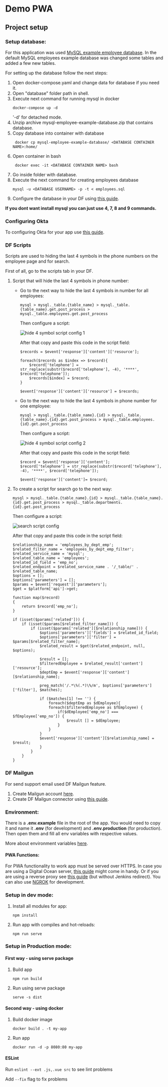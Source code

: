 # Demo PWA
## Project setup

### Setup database:
For this application was used [MySQL example employee database](https://dev.mysql.com/doc/employee/en/). In the default MySQL employees example database was changed some tables and added a few new tables.

For setting up the database follow the next steps:
1. Open docker-compose.yaml and change data for database if you need it. 
2. Open "database" folder path in shell.
3. Execute next command for running mysql in docker
    ```
    docker-compose up -d
    ```
   '-d' for detached mode. 
4. Unzip archive mysql-employee-example-database.zip that contains database.
5. Copy database into container with database
    ```
     docker cp mysql-employee-example-database/ <DATABASE CONTAINER NAME>:home/
    ```
6. Open container in bash
    ```
     docker exec -it <DATABASE CONTAINER NAME> bash
    ```   
7. Go inside folder with database.
8. Execute the next command for creating employees database
    ```
    mysql -u <DATABASE USERNAME> -p -t < employees.sql
    ```
9. Configure the database in your DF using [this guide](https://guide.dreamfactory.com/docs/chapter03.html#generating-a-mysql-backed-api).

**If you dont want install mysql you can just use 4, 7, 8 and 9 commands.**   

### Configuring Okta
To configuring Okta for your app use [this guide](https://guide.dreamfactory.com/docs/chapter04.html#authenticating-with-okta).

### DF Scripts
Scripts are used to hiding the last 4 symbols in the phone numbers on the employee page and for search.

First of all, go to the scripts tab in your DF.

1. Script that will hide the last 4 symbols in phone number:
    * Go to the next way to hide the last 4 symbols in number for all employees:
        ```
        mysql > mysql._table.{table_name} > mysql._table.{table_name}.get.post_process > mysql._table.employees.get.post_process
        ```
       Then configure a script:
       
       ![hide 4 symbol script config 1](readme/config-for-hiding-last-symbols-script-1.png)
    
        After that copy and paste this code in the script field:
        ```
        $records = $event['response']['content']['resource'];
        
        foreach($records as $index => $record){
            $record['telephone'] = str_replace(substr($record['telephone'], -4), '****', $record['telephone']);
            $records[$index] = $record;
        }
        
        $event['response']['content']['resource'] = $records; 
        ```
   
   * Go to the next way to hide the last 4 symbols in phone number for one employee:
       ```
       mysql > mysql._table.{table_name}.{id} > mysql._table.{table_name}.{id}.get.post_process > mysql._table.employees.{id}.get.post_process
       ```
       Then configure a script:
       
       ![hide 4 symbol script config 2](readme/config-for-hiding-last-symbols-script-2.png) 
     
       After that copy and paste this code in the script field:
       ```
       $record = $event['response']['content'];
       $record['telephone'] = str_replace(substr($record['telephone'], -4), '****', $record['telephone']);
       
       $event['response']['content']= $record;
       ```
    
2. To create a script for search go to the next way: 
    ```
    mysql > mysql._table.{table_name}.{id} > mysql._table.{table_name}.{id}.get.post_process > mysql._table.departments.{id}.get.post_process
    ```
    
    Then configure a script:
    
    ![search script config](readme/config-for-search-script.png)
    
    After that copy and paste this code in the script field:
    ```
    $relationship_name = 'employees_by_dept_emp';
    $related_filter_name = 'employees_by_dept_emp_filter';
    $related_service_name = 'mysql';
    $related_table_name = 'employees';
    $related_id_field = 'emp_no';
    $related_endpoint = $related_service_name . '/_table/' . $related_table_name;
    $options = [];
    $options['parameters'] = [];
    $params = $event['request']['parameters'];
    $get = $platform['api']->get;
                
    function map($record)
    {
        return $record['emp_no'];
    }
    
    if (isset($params['related'])) {
        if (isset($params[$related_filter_name])) {
            if (isset($params['related'][$relationship_name])) {
                $options['parameters']['fields'] = $related_id_field;
                $options['parameters']['filter'] = $params[$related_filter_name];
                $related_result = $get($related_endpoint, null, $options);
    
                $result = [];
                $filteredEmployee = $related_result['content']['resource']; 
                $deptEmp = $event['response']['content'][$relationship_name];
                
                preg_match('/.*\%(.*)\%/m', $options['parameters']['filter'], $matches);
                
                if ($matches[1] !== '') {
                    foreach($deptEmp as $dEmployee){
                    foreach($filteredEmployee as $fEmployee) {
                        if($dEmployee['emp_no'] === $fEmployee['emp_no']) {
                            $result [] = $dEmployee;
                        }
                    }
                }
                $event['response']['content'][$relationship_name] = $result;
                }
            }
        }
    }
    ```
   
### DF Mailgun
For send support email used DF Mailgun feature.

1. Create Mailgun account [here](https://www.mailgun.com/).
2. Create DF Mailgun connector using [this guide](http://wiki.dreamfactory.com/DreamFactory/Tutorials/Connecting_to_Email_Services#Mailgun_Email_Service).

### Environment:
There is a **.env.example** file in the root of the app. You would need to copy it and name it **.env** (for development) and **.env.production** (for production).
Then open them and fill all env variables with respective values.

More about environment variables [here](https://cli.vuejs.org/guide/mode-and-env.html#environment-variables). 

#### PWA Functions:
For PWA functionality to work app must be served over HTTPS. 
In case you are using a Digital Ocean server, [this guide](https://www.digitalocean.com/community/tutorials/how-to-secure-nginx-with-let-s-encrypt-on-ubuntu-18-04) might come in handy.
Or if you are using a reverse proxy see [this guide](https://www.digitalocean.com/community/tutorials/how-to-configure-nginx-with-ssl-as-a-reverse-proxy-for-jenkins) (but without Jenkins redirect). You can also use [NGROK](https://ngrok.com/) for development.

### Setup in dev mode:
1. Install all modules for app:
    ```
    npm install
    ```

2. Run app with compiles and hot-reloads:
    ```
    npm run serve
    ```

### Setup in Production mode:

#### First way - using serve package

1. Build app
    ```
    npm run build
    ```
2. Run using serve package
    ```
    serve -s dist
    ```
#### Second way - using docker  

1.  Build docker image
    ```
    docker build . -t my-app
    ```

2. Run app
    ```
    docker run -d -p 8080:80 my-app
    ```

#### ESLint
Run ```eslint --ext .js,.vue src``` to see lint problems

Add ```--fix``` flag to fix problems
